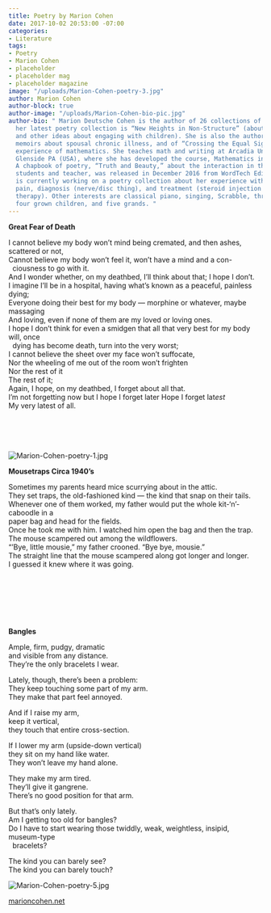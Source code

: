 ```yaml
---
title: Poetry by Marion Cohen
date: 2017-10-02 20:53:00 -07:00
categories:
- Literature
tags:
- Poetry
- Marion Cohen
- placeholder
- placeholder mag
- placeholder magazine
image: "/uploads/Marion-Cohen-poetry-3.jpg"
author: Marion Cohen
author-block: true
author-image: "/uploads/Marion-Cohen-bio-pic.jpg"
author-bio: " Marion Deutsche Cohen is the author of 26 collections of poetry or memoir;
  her latest poetry collection is “New Heights in Non-Structure” (about homeschooling
  and other ideas about engaging with children). She is also the author of two controversial
  memoirs about spousal chronic illness, and of “Crossing the Equal Sign,” about the
  experience of mathematics. She teaches math and writing at Arcadia University in
  Glenside PA (USA), where she has developed the course, Mathematics in Literature.
  A chapbook of poetry, “Truth and Beauty,” about the interaction in that course among
  students and teacher, was released in December 2016 from WordTech Editions. She
  is currently working on a poetry collection about her experience with extreme back
  pain, diagnosis (nerve/disc thing), and treatment (steroid injection plus physical
  therapy). Other interests are classical piano, singing, Scrabble, thrift-shopping,
  four grown children, and five grands. "
---
```


**Great Fear of Death**

I cannot believe my body won’t mind being cremated, and then ashes, scattered or not,<br>
Cannot believe my body won’t feel it, won’t have a mind and a con-<br>
&nbsp;&nbsp;ciousness to go with it.<br>
And I wonder whether, on my deathbed, I’ll think about that; I hope I don’t.<br>
I imagine I’ll be in a hospital, having what’s known as a peaceful, painless dying;<br>
Everyone doing their best for my body — morphine or whatever, maybe massaging<br>
And loving, even if none of them are my loved or loving ones.<br>
I hope I don’t think for even a smidgen that all that very best for my body will, once<br>
&nbsp;&nbsp;dying has become death, turn into the very worst;<br>
I cannot believe the sheet over my face won’t suffocate,<br>
Nor the wheeling of me out of the room won’t frighten<br>
Nor the rest of it<br>
The rest of it;<br>
Again, I hope, on my deathbed, I forget about all that.<br>
I’m not forgetting now but I hope I forget later
Hope I forget lat*est*<br>
My very latest of all.<br>
<br>
<br>
<br>
<br>

![Marion-Cohen-poetry-1.jpg](/uploads/Marion-Cohen-poetry-1.jpg)

**Mousetraps Circa 1940’s**

Sometimes my parents heard mice scurrying about in the attic.<br>
They set traps, the old-fashioned kind — the kind that snap on their tails.<br>
Whenever one of them worked, my father would put the whole kit-‘n’-caboodle in a<br>
paper bag and head for the fields.<br>
Once he took me with him. I watched him open the bag and then the trap.<br>
The mouse scampered out among the wildflowers.<br>
“’Bye, little mousie,” my father crooned. “Bye bye, mousie.”<br>
The straight line that the mouse scampered along got longer and longer.<br>
I guessed it knew where it was going.<br>
<br>
<br>
<br>
<br>
<br>
<br>

**Bangles**

Ample, firm, pudgy, dramatic<br>
and visible from any distance.<br>
They’re the only bracelets I wear.<br>

Lately, though, there’s been a problem:<br>
They keep touching some part of my arm.<br>
They make that part feel annoyed.<br>

And if I raise my arm,<br>
keep it vertical,<br>
they touch that entire cross-section.<br>

If I lower my arm (upside-down vertical)<br>
they sit on my hand like water.<br>
They won’t leave my hand alone.<br>

They make my arm tired.<br>
They’ll give it gangrene.<br>
There’s no good position for that arm.<br>

But that’s only lately.<br>
Am I getting too old for bangles?<br>
Do I have to start wearing those twiddly, weak, weightless, insipid, museum-type<br>
&nbsp;&nbsp;bracelets?<br>

The kind you can barely see?<br>
The kind you can barely touch?<br>

![Marion-Cohen-poetry-5.jpg](/uploads/Marion-Cohen-poetry-5.jpg) 

[marioncohen.net](marioncohen.net)